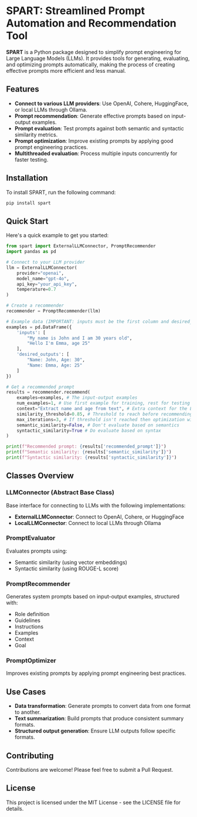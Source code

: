 # SPART: Streamlined Prompt Automation and Recommendation Tool

**SPART** is a Python package designed to simplify prompt engineering for Large Language Models (LLMs). It provides tools for generating, evaluating, and optimizing prompts automatically, making the process of creating effective prompts more efficient and less manual.

## Features

- **Connect to various LLM providers**: Use OpenAI, Cohere, HuggingFace, or local LLMs through Ollama.
- **Prompt recommendation**: Generate effective prompts based on input-output examples.
- **Prompt evaluation**: Test prompts against both semantic and syntactic similarity metrics.
- **Prompt optimization**: Improve existing prompts by applying good prompt engineering practices.
- **Multithreaded evaluation**: Process multiple inputs concurrently for faster testing.

## Installation

To install SPART, run the following command:

```bash
pip install spart
```

## Quick Start

Here's a quick example to get you started:

```python
from spart import ExternalLLMConnector, PromptRecommender
import pandas as pd

# Connect to your LLM provider
llm = ExternalLLMConnector(
    provider="openai",
    model_name="gpt-4o",
    api_key="your_api_key",
    temperature=0.7
)

# Create a recommender
recommender = PromptRecommender(llm)

# Example data (IMPORTANT: inputs must be the first column and desired_outputs the second column)
examples = pd.DataFrame({
    'inputs': [
        "My name is John and I am 30 years old",
        "Hello I'm Emma, age 25"
    ],
    'desired_outputs': [
        "Name: John, Age: 30",
        "Name: Emma, Age: 25"
    ]
})

# Get a recommended prompt
results = recommender.recommend(
    examples=examples, # The input-output examples
    num_examples=1, # Use first example for training, rest for testing
    context="Extract name and age from text", # Extra context for the LLM
    similarity_threshold=0.85, # Threshold to reach before recommending
    max_iterations=3, # If threshold isn't reached then optimization will be attempted 3 times
    semantic_similarity=False, # Don't evaluate based on semantics
    syntactic_similarity=True # Do evaluate based on syntax
)

print(f"Recommended prompt: {results['recommended_prompt']}")
print(f"Semantic similarity: {results['semantic_similarity']}")
print(f"Syntactic similarity: {results['syntactic_similarity']}")
```

## Classes Overview

### LLMConnector (Abstract Base Class)
Base interface for connecting to LLMs with the following implementations:
- **ExternalLLMConnector**: Connect to OpenAI, Cohere, or HuggingFace
- **LocalLLMConnector**: Connect to local LLMs through Ollama

### PromptEvaluator
Evaluates prompts using:
- Semantic similarity (using vector embeddings)
- Syntactic similarity (using ROUGE-L score)

### PromptRecommender
Generates system prompts based on input-output examples, structured with:
- Role definition
- Guidelines
- Instructions
- Examples
- Context
- Goal

### PromptOptimizer
Improves existing prompts by applying prompt engineering best practices.

## Use Cases

- **Data transformation**: Generate prompts to convert data from one format to another.
- **Text summarization**: Build prompts that produce consistent summary formats.
- **Structured output generation**: Ensure LLM outputs follow specific formats.

## Contributing

Contributions are welcome! Please feel free to submit a Pull Request.

## License

This project is licensed under the MIT License - see the LICENSE file for details.
